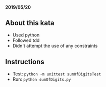 
#### 2019/05/20

## About this kata
- Used python
- Followed tdd
- Didn't attempt the use of any constraints

## Instructions
- Test: `python -m unittest sumOfDigitsTest`
- Run: `python sumOfDigits.py`
